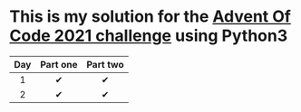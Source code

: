# This is my solution for the [Advent Of Code 2021 challenge](https://adventofcode.com/) using Python3


|Day| Part one | Part two |
|:-:|:--------:|:--------:|
| 1 | &#10004; | &#10004; |
| 2 | &#10004; | &#10004; |
